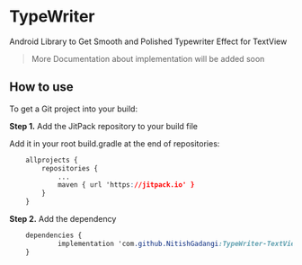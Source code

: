 # TypeWriter
Android Library to Get Smooth and Polished Typewriter Effect for TextView

>
> More Documentation about implementation will be added soon
>

## How to use

To get a Git project into your build:

**Step 1.**  Add the JitPack repository to your build file

Add it in your root build.gradle at the end of repositories:

```css
	allprojects {
		repositories {
			...
			maven { url 'https://jitpack.io' }
		}
	}
```

**Step 2.**  Add the dependency

```css
	dependencies {
	        implementation 'com.github.NitishGadangi:TypeWriter-TextView:v1.1'
	}
```
